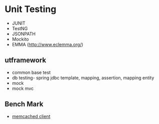 # Unit Testing

- JUNIT
- TestNG
- JSONPATH
- Mockito
- EMMA (http://www.eclemma.org/)


## utframework

- common base test
- db testing- spring jdbc template, mapping, assertion, mapping entity
- mock
- mock mvc

## Bench Mark

- [memcached client](https://github.com/mikewied/Memcached-Java-Load-Client.git)
